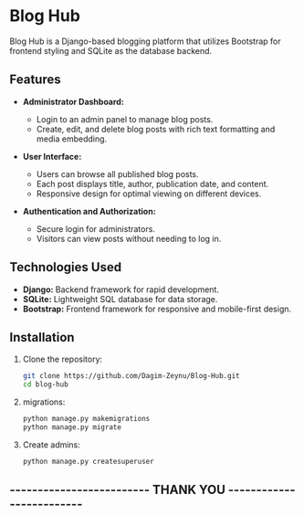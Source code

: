# Blog Hub

Blog Hub is a Django-based blogging platform that utilizes Bootstrap for frontend styling and SQLite as the database backend.

## Features

- **Administrator Dashboard:**
  - Login to an admin panel to manage blog posts.
  - Create, edit, and delete blog posts with rich text formatting and media embedding.

- **User Interface:**
  - Users can browse all published blog posts.
  - Each post displays title, author, publication date, and content.
  - Responsive design for optimal viewing on different devices.

- **Authentication and Authorization:**
  - Secure login for administrators.
  - Visitors can view posts without needing to log in.

## Technologies Used

- **Django:** Backend framework for rapid development.
- **SQLite:** Lightweight SQL database for data storage.
- **Bootstrap:** Frontend framework for responsive and mobile-first design.

## Installation

1. Clone the repository:
   ```bash
   git clone https://github.com/Dagim-Zeynu/Blog-Hub.git
   cd blog-hub

2. migrations:
   ```bash
   python manage.py makemigrations
   python manage.py migrate
3. Create admins:
   ```bash
   python manage.py createsuperuser


##  ------------------------- THANK YOU -------------------------
